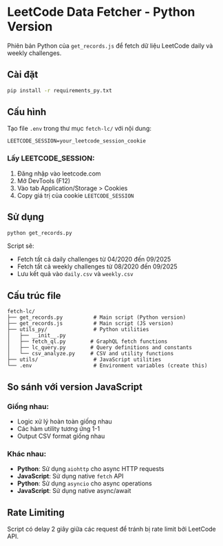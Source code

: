 # LeetCode Data Fetcher - Python Version

Phiên bản Python của `get_records.js` để fetch dữ liệu LeetCode daily và weekly challenges.

## Cài đặt

```bash
pip install -r requirements_py.txt
```

## Cấu hình

Tạo file `.env` trong thư mục `fetch-lc/` với nội dung:

```
LEETCODE_SESSION=your_leetcode_session_cookie
```

### Lấy LEETCODE_SESSION:

1. Đăng nhập vào leetcode.com
2. Mở DevTools (F12)
3. Vào tab Application/Storage > Cookies
4. Copy giá trị của cookie `LEETCODE_SESSION`

## Sử dụng

```bash
python get_records.py
```

Script sẽ:

-   Fetch tất cả daily challenges từ 04/2020 đến 09/2025
-   Fetch tất cả weekly challenges từ 08/2020 đến 09/2025
-   Lưu kết quả vào `daily.csv` và `weekly.csv`

## Cấu trúc file

```
fetch-lc/
├── get_records.py          # Main script (Python version)
├── get_records.js          # Main script (JS version)
├── utils_py/               # Python utilities
│   ├── __init__.py
│   ├── fetch_ql.py        # GraphQL fetch functions
│   ├── lc_query.py        # Query definitions and constants
│   └── csv_analyze.py     # CSV and utility functions
├── utils/                  # JavaScript utilities
└── .env                    # Environment variables (create this)
```

## So sánh với version JavaScript

### Giống nhau:

-   Logic xử lý hoàn toàn giống nhau
-   Các hàm utility tương ứng 1-1
-   Output CSV format giống nhau

### Khác nhau:

-   **Python**: Sử dụng `aiohttp` cho async HTTP requests
-   **JavaScript**: Sử dụng native `fetch` API
-   **Python**: Sử dụng `asyncio` cho async operations
-   **JavaScript**: Sử dụng native async/await

## Rate Limiting

Script có delay 2 giây giữa các request để tránh bị rate limit bởi LeetCode API.

